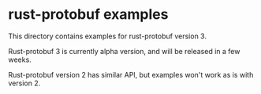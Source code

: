 # rust-protobuf examples

This directory contains examples for rust-protobuf version 3.

Rust-protobuf 3 is currently alpha version, and will be released
in a few weeks.

Rust-protobuf version 2 has similar API, but examples won't work
as is with version 2.
